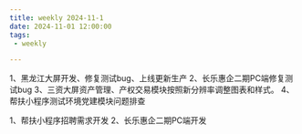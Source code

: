 ```yaml
---
title: weekly 2024-11-1
date: 2024-11-01 12:00:00
tags:
 - weekly

---
```


1、黑龙江大屏开发、修复测试bug、上线更新生产
2、长乐惠企二期PC端修复测试bug
3、三资大屏资产管理、产权交易模块按照新分辨率调整图表和样式。
4、帮扶小程序测试环境党建模块问题排查

1、帮扶小程序招聘需求开发
2、长乐惠企二期PC端开发